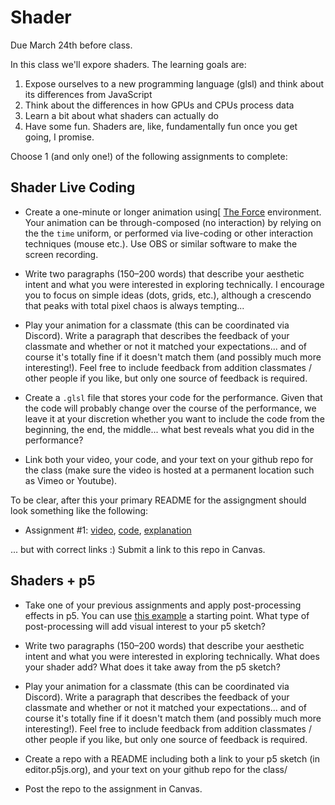 # Shader

Due March 24th before class. 

In this class we'll expore shaders. The learning goals are:
1. Expose ourselves to a new programming language (glsl) and think about its differences from JavaScript
2. Think about the differences in how GPUs and CPUs process data
3. Learn a bit about what shaders can actually do
4. Have some fun. Shaders are, like, fundamentally fun once you get going, I promise. 

Choose 1 (and only one!) of the following assignments to complete:

## Shader Live Coding

- Create a one-minute or longer animation using[ [The Force](https://shawnlawson.github.io/The_Force/) environment. Your animation can be through-composed (no interaction) by relying on the the `time` uniform, or performed via live-coding or other interaction techniques (mouse etc.). Use OBS
or similar software to make the screen recording.

- Write two paragraphs (150–200 words) that describe your aesthetic intent and what you were interested in exploring technically. I encourage you to focus on simple ideas (dots, grids, etc.), although a crescendo that peaks with total pixel chaos is always tempting... 

- Play your animation for a classmate (this can be coordinated via Discord). Write a paragraph that describes the feedback of your classmate and whether or not it matched your expectations... and of course it's totally fine if it doesn't match them (and possibly much more interesting!). Feel free to include feedback from addition classmates / other people if you like, but only one source of feedback is required.

- Create a `.glsl` file that stores your code for the performance. Given that the code will probably change over the course of the performance, we leave it at your discretion whether you want to include the code from the beginning, the end, the middle... what best reveals what you did in the performance?

- Link both your video, your code, and your text on your github repo for the class (make sure the video is hosted at a permanent location such as Vimeo or Youtube).
  
To be clear, after this your primary README for the assigngment should look something like the following:

- Assignment #1: [video](http://wpi.edu), [code](http://wpi.edu), [explanation](http://wpi.edu)

... but with correct links :) Submit a link to this repo in Canvas.

## Shaders + p5

- Take one of your previous assignments and apply post-processing effects in p5. You can use [this example](https://editor.p5js.org/charlieroberts/sketches/8hdgmiDaz) a starting point. What type of post-processing will
add visual interest to your p5 sketch?

- Write two paragraphs (150–200 words) that describe your aesthetic intent and what you were interested in exploring technically. What does your shader add? What does it take away from the p5 sketch?

- Play your animation for a classmate (this can be coordinated via Discord). Write a paragraph that describes the feedback of your classmate and whether or not it matched your expectations... and of course it's totally fine if it doesn't match them (and possibly much more interesting!). Feel free to include feedback from addition classmates / other people if you like, but only one source of feedback is required.

- Create a repo with a README including both a link to your p5 sketch (in editor.p5js.org), and your text on your github repo for the class/

- Post the repo to the assignment in Canvas.
